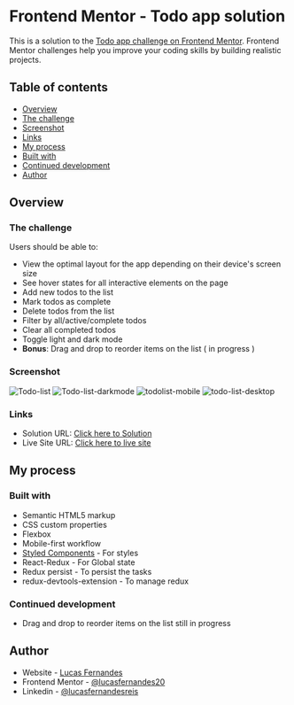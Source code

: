 # Frontend Mentor - Todo app solution

This is a solution to the [Todo app challenge on Frontend Mentor](https://www.frontendmentor.io/challenges/todo-app-Su1_KokOW). Frontend Mentor challenges help you improve your coding skills by building realistic projects. 

## Table of contents

  - [Overview](#overview)
  - [The challenge](#the-challenge)
  - [Screenshot](#screenshot)
  - [Links](#links)
  - [My process](#my-process)
  - [Built with](#built-with)
  - [Continued development](#continued-development)
  - [Author](#author)

## Overview

### The challenge

Users should be able to:

- View the optimal layout for the app depending on their device's screen size
- See hover states for all interactive elements on the page
- Add new todos to the list
- Mark todos as complete
- Delete todos from the list
- Filter by all/active/complete todos
- Clear all completed todos
- Toggle light and dark mode
- **Bonus**: Drag and drop to reorder items on the list ( in progress )

### Screenshot

![Todo-list](https://user-images.githubusercontent.com/82236429/136135397-3150d438-1fbd-4757-b15a-a47faa215ba6.png)
![Todo-list-darkmode](https://user-images.githubusercontent.com/82236429/136135400-8ed4df1a-222c-4394-86e9-0195e66eb35b.png)
![todolist-mobile](https://user-images.githubusercontent.com/82236429/136135415-655a51af-bfbe-41b9-9a35-008c4b59b076.gif)
![todo-list-desktop](https://user-images.githubusercontent.com/82236429/136135412-52875157-6b21-4f16-b05e-9aa9adf9fd1e.gif)

### Links

- Solution URL: [Click here to Solution](https://www.frontendmentor.io/solutions/responsive-todo-list-using-mobile-first-styled-components-QbuXwNl58)
- Live Site URL: [Click here to live site](https://lucasfernandes20.github.io/todo-app/)

## My process

### Built with

- Semantic HTML5 markup
- CSS custom properties
- Flexbox
- Mobile-first workflow
- [Styled Components](https://styled-components.com/) - For styles
- React-Redux - For Global state
- Redux persist - To persist the tasks
- redux-devtools-extension - To manage redux


### Continued development

- Drag and drop to reorder items on the list still in progress

## Author

- Website - [Lucas Fernandes](https://lucasfernandes20.github.io/)
- Frontend Mentor - [@lucasfernandes20](https://www.frontendmentor.io/profile/lucasfernandes20)
- Linkedin - [@lucasfernandesreis](https://www.linkedin.com/in/lucasfernandesreis/)
